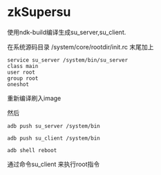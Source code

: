 # zkSupersu
使用ndk-build编译生成su_server,su_client.

在系统源码目录 
/system/core/rootdir/init.rc
末尾加上

    service su_server /system/bin/su_server
    class main
    user root
    group root
    oneshot
    
重新编译刷入image

然后

    adb push su_server /system/bin

    adb push su_client /system/bin
    
    adb shell reboot

通过命令su_client <command> 来执行root指令
